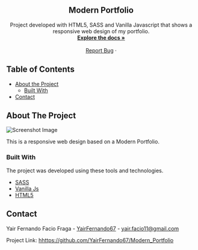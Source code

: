 <!-- PROJECT LOGO -->
<br />
<p align="center">
  <h2 align="center"> Modern Portfolio</h2>

  <p align="center">
    Project developed with HTML5, SASS and Vanilla Javascript that shows a responsive web design of my portfolio.
    <br />
    <a href="https://github.com/YairFernando67/Modern_Portfolio"><strong>Explore the docs »</strong></a>
    <br />
    <br />
    <a href="https://github.com/YairFernando67/Modern_Portfolio/issues">Report Bug</a>
    ·
  </p>
</p>



<!-- TABLE OF CONTENTS -->
## Table of Contents

* [About the Project](#about-the-project)
  * [Built With](#built-with)
* [Contact](#contact)



<!-- ABOUT THE PROJECT -->
## About The Project

![Screenshot Image](img/logoRepo.png)

This is a responsive web design based on a Modern Portfolio.

### Built With
The project was developed using these tools and technologies.
* [SASS](https://sass-lang.com/)
* [Vanilla Js](http://vanilla-js.com/)
* [HTML5](https://www.w3schools.com/html/)



<!-- CONTACT -->
## Contact

Yair Fernando Facio Fraga - [YairFernando67](https://github.com/YairFernando67) - yair.facio11@gmail.com  

Project Link: [hhttps://github.com/YairFernando67/Modern_Portfolio](https://github.com/YairFernando67/Modern_Portfolio)





